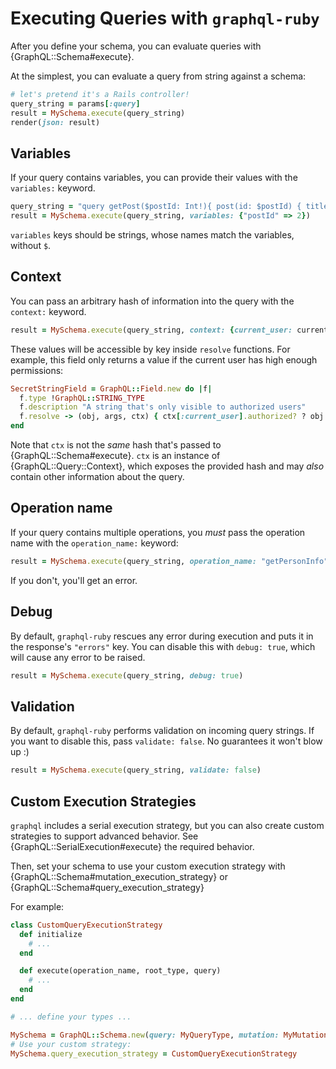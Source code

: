 # Executing Queries with `graphql-ruby`

After you define your schema, you can evaluate queries with {GraphQL::Schema#execute}.

At the simplest, you can evaluate a query from string against a schema:

```ruby
# let's pretend it's a Rails controller!
query_string = params[:query]
result = MySchema.execute(query_string)
render(json: result)
```

## Variables

If your query contains variables, you can provide their values with the `variables:` keyword.

```ruby
query_string = "query getPost($postId: Int!){ post(id: $postId) { title } }"
result = MySchema.execute(query_string, variables: {"postId" => 2})
```

`variables` keys should be strings, whose names match the variables, without `$`.

## Context

You can pass an arbitrary hash of information into the query with the `context:` keyword.

```ruby
result = MySchema.execute(query_string, context: {current_user: current_user})
```

These values will be accessible by key inside `resolve` functions. For example, this field only returns a value if the current user has high enough permissions:

```ruby
SecretStringField = GraphQL::Field.new do |f|
  f.type !GraphQL::STRING_TYPE
  f.description "A string that's only visible to authorized users"
  f.resolve -> (obj, args, ctx) { ctx[:current_user].authorized? ? obj.secret_string : nil }
end
```

Note that `ctx` is not the _same_ hash that's passed to {GraphQL::Schema#execute}. `ctx` is an instance of {GraphQL::Query::Context}, which exposes the provided hash and may _also_ contain other information about the query.

## Operation name

If your query contains multiple operations, you _must_ pass the operation name with the `operation_name:` keyword:

```ruby
result = MySchema.execute(query_string, operation_name: "getPersonInfo")
```

If you don't, you'll get an error.

## Debug

By default, `graphql-ruby` rescues any error during execution and puts it in the response's `"errors"` key. You can disable this with `debug: true`, which will cause any error to be raised.

```ruby
result = MySchema.execute(query_string, debug: true)
```

## Validation

By default, `graphql-ruby` performs validation on incoming query strings. If you want to disable this, pass `validate: false`. No guarantees it won't blow up :)

```ruby
result = MySchema.execute(query_string, validate: false)
```

## Custom Execution Strategies

`graphql` includes a serial execution strategy, but you can also create custom strategies to support advanced behavior. See {GraphQL::SerialExecution#execute} the required behavior.

Then, set your schema to use your custom execution strategy with {GraphQL::Schema#mutation_execution_strategy} or {GraphQL::Schema#query_execution_strategy}

For example:

```ruby
class CustomQueryExecutionStrategy
  def initialize
    # ...
  end

  def execute(operation_name, root_type, query)
    # ...
  end
end

# ... define your types ...

MySchema = GraphQL::Schema.new(query: MyQueryType, mutation: MyMutationType)
# Use your custom strategy:
MySchema.query_execution_strategy = CustomQueryExecutionStrategy
```
